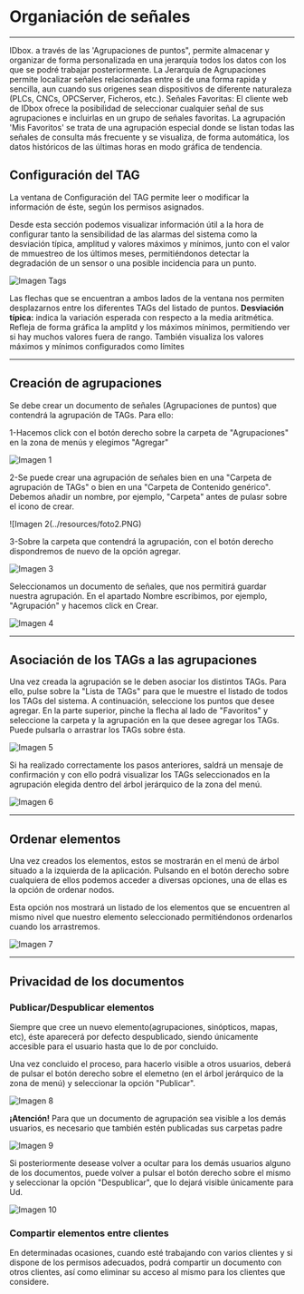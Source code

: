 # Organiación de señales
___



IDbox. a través de las 'Agrupaciones de puntos", permite almacenar y organizar de forma personalizada en una jerarquía todos los datos con los que se podré trabajar posteriormente. 
La Jerarquía de Agrupaciones permite localizar señales relacionadas entre si de una forma rapida y sencilla, aun cuando sus origenes sean dispositivos de diferente naturaleza (PLCs, CNCs, OPCServer, Ficheros, etc.). 
Señales Favoritas: El cliente web de IDbox ofrece la posibilidad de seleccionar cualquier señal de sus agrupaciones e incluirlas en un grupo de señales favoritas. 
La agrupación 'Mis Favoritos' se trata de una agrupación especial donde se listan todas las señales de consulta más frecuente y se visualiza, de forma automática, los datos históricos de las últimas horas en modo gráfica de tendencia. 

## Configuración del TAG

La ventana de Configuración del TAG permite leer o modificar la información de éste, según los permisos asignados.

Desde esta sección podemos visualizar información útil a la hora de configurar tanto la sensibilidad de las alarmas del sistema como la desviación típica, amplitud y 
valores máximos y mínimos, junto con el valor de mmuestreo de los últimos meses, permitiéndonos detectar la degradación de un sensor o una posible incidencia para un punto.

![Imagen Tags](../resources/foto.PNG)


Las flechas que se encuentran a ambos lados de la ventana nos permiten desplazarnos entre los diferentes TAGs del listado de puntos.
**Desviación típica:** indica la variación esperada con respecto a la media aritmética. Refleja de forma gráfica la amplitd y los máximos  mínimos, permitiendo ver si hay muchos valores fuera de rango. También visualiza los valores máximos y mínimos configurados como límites

___

## Creación de agrupaciones

Se debe crear un documento de señales (Agrupaciones de puntos) que contendrá la agrupación de TAGs. Para ello:

1-Hacemos click con el botón derecho sobre la carpeta de "Agrupaciones" en la zona de menús y elegimos "Agregar"

![Imagen 1](../resources/foto1.PNG)

2-Se puede crear una agrupación de señales bien en una "Carpeta de agrupación de TAGs" o bien en una "Carpeta de Contenido genérico". Debemos añadir un nombre, por ejemplo, "Carpeta" antes de pulasr sobre el icono de crear.

![Imagen 2(../resources/foto2.PNG)

3-Sobre la carpeta que contendrá la agrupación, con el botón derecho dispondremos de nuevo de la opción agregar.

![Imagen 3](../resources/foto3.PNG)

Seleccionamos un documento de señales, que nos permitirá guardar nuestra agrupación. En el apartado Nombre escribimos, por ejemplo, "Agrupación" y hacemos click en Crear.

![Imagen 4](../resources/foto4.PNG)

___

## Asociación de los TAGs a las agrupaciones

Una vez creada la agrupación se le deben asociar los distintos TAGs. Para ello, pulse sobre la "Lista de TAGs" para que le muestre el listado de todos los TAGs del sistema. A continuación, seleccione los puntos que desee agregar. En la parte superior, pinche la flecha al lado de "Favoritos" y seleccione la carpeta y la agrupación en la que desee agregar los TAGs. Puede pulsarla o arrastrar los TAGs sobre ésta.

![Imagen 5](../resources/foto5.PNG)

Si ha realizado correctamente los pasos anteriores, saldrá un mensaje de confirmación y con ello podrá visualizar los TAGs seleccionados en la agrupación elegida dentro del árbol jerárquico de la zona del menú.

![Imagen 6](../resources/foto6.PNG)

___

## Ordenar elementos

Una vez creados los elementos, estos se mostrarán en el menú de árbol situado a la izquierda de la aplicación. Pulsando en el botón derecho sobre cualquiera de ellos podemos acceder a diversas opciones, una de ellas es la opción de ordenar nodos.

Esta opción nos mostrará un listado de los elementos que se encuentren al mismo nivel que nuestro elemento seleccionado permitiéndonos ordenarlos cuando los arrastremos.

![Imagen 7](../resources/foto7.PNG)

___

## Privacidad de los documentos

### Publicar/Despublicar elementos

Siempre que cree un nuevo elemento(agrupaciones, sinópticos, mapas, etc), éste aparecerá por defecto despublicado, siendo únicamente accesible para el usuario hasta que lo de por concluido.

Una vez concluido el proceso, para hacerlo visible a otros usuarios, deberá de pulsar el botón derecho sobre el elemetno (en el árbol jerárquico de la zona de menú) y seleccionar la opción "Publicar".

![Imagen 8](../resources/foto8.PNG)

**¡Atención!** Para que un documento de agrupación sea visible a los demás usuarios, es necesario que también estén publicadas sus carpetas padre

![Imagen 9](../resources/foto9.PNG)

Si posteriormente desease volver a ocultar para los demás usuarios alguno de los documentos, puede volver a pulsar el botón derecho sobre el mismo y seleccionar la opción "Despublicar", que lo dejará visible únicamente para Ud.

![Imagen 10](../resources/foto10.PNG)


### Compartir elementos entre clientes

En determinadas ocasiones, cuando esté trabajando con varios clientes y si dispone de los permisos adecuados, podrá compartir un documento con otros clientes, así como eliminar su acceso al mismo para los clientes que considere.
